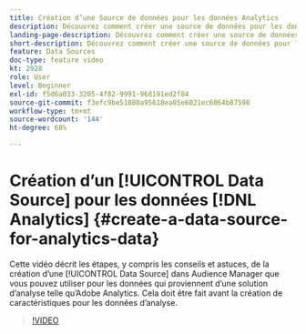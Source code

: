 ```yaml
---
title: Création d’une Source de données pour les données Analytics
description: Découvrez comment créer une source de données pour les données obtenues en direct à partir d’une solution d’analyse telle qu’Adobe Analytics. Effectuez cette opération avant la création de caractéristiques pour les données d’analyse.
landing-page-description: Découvrez comment créer une source de données pour les données obtenues en direct à partir d’une solution d’analyse telle qu’Adobe Analytics. Effectuez cette opération avant la création de caractéristiques pour les données d’analyse.
short-description: Découvrez comment créer une source de données pour les données obtenues en direct à partir d’une solution d’analyse telle qu’Adobe Analytics. Effectuez cette opération avant la création de caractéristiques pour les données d’analyse.
feature: Data Sources
doc-type: feature video
kt: 2928
role: User
level: Beginner
exl-id: f5d6a033-3205-4f02-9991-968191ed2f84
source-git-commit: f3efc9be51080a95618ea05e6021ec6064b87598
workflow-type: tm+mt
source-wordcount: '144'
ht-degree: 68%

---
```


# Création d’un [!UICONTROL Data Source] pour les données [!DNL Analytics] {#create-a-data-source-for-analytics-data}

Cette vidéo décrit les étapes, y compris les conseils et astuces, de la création d’une [!UICONTROL Data Source] dans Audience Manager que vous pouvez utiliser pour les données qui proviennent d’une solution d’analyse telle qu’Adobe Analytics. Cela doit être fait avant la création de caractéristiques pour les données d’analyse.

>[!VIDEO](https://video.tv.adobe.com/v/34727/?quality=12&captions=fre_fr)
